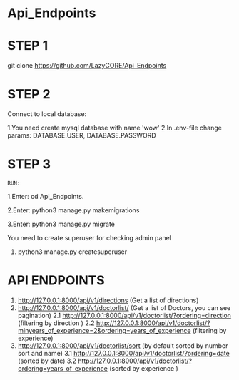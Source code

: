 # Api_Endpoints

# STEP 1
  git clone https://github.com/LazyCORE/Api_Endpoints
  
# STEP 2
  Connect to local database:
  
  1.You need create mysql database with name 'wow'
  2.In .env-file change params: DATABASE.USER, DATABASE.PASSWORD
  
# STEP 3 
    RUN:
  1.Enter: cd Api_Endpoints.
  
  2.Enter: python3 manage.py makemigrations
  
  3.Enter: python3 manage.py migrate
  
  You need to create superuser for checking admin panel
  
  1. python3 manage.py createsuperuser
 
# API ENDPOINTS
1. http://127.0.0.1:8000/api/v1/directions (Get a list of directions)
3. http://127.0.0.1:8000/api/v1/doctorlist/ (Get a list of Doctors, you can see pagination)
  2.1 http://127.0.0.1:8000/api/v1/doctorlist/?ordering=direction (filtering by direction )
  2.2 http://127.0.0.1:8000/api/v1/doctorlist/?minyears_of_experience=2&ordering=years_of_experience (filtering by experience)
4. http://127.0.0.1:8000/api/v1/doctorlist/sort (by default sorted by number sort and name)
  3.1 http://127.0.0.1:8000/api/v1/doctorlist/?ordering=date (sorted by date)
  3.2 http://127.0.0.1:8000/api/v1/doctorlist/?ordering=years_of_experience (sorted by experience )
